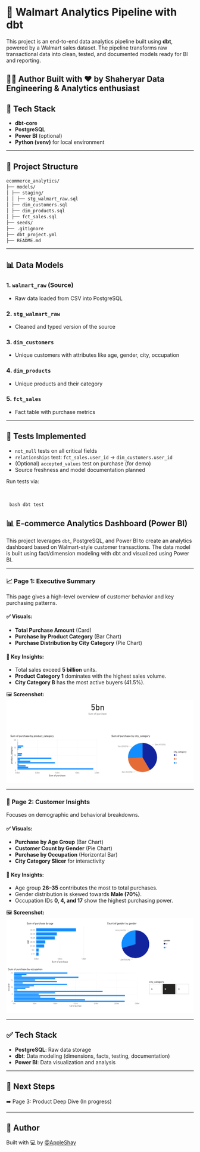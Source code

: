 # 🛒 Walmart Analytics Pipeline with dbt

This project is an end-to-end data analytics pipeline built using **dbt**, powered by a Walmart sales dataset. The pipeline transforms raw transactional data into clean, tested, and documented models ready for BI and reporting.

🧑‍💻 Author
Built with ❤️ by Shaheryar
Data Engineering & Analytics enthusiast
---

## 🚀 Tech Stack

- **dbt-core**
- **PostgreSQL**
- **Power BI** (optional)
- **Python (venv)** for local environment

---

## 📁 Project Structure
    ecommerce_analytics/
    ├── models/
    │ ├── staging/
    │ │ ├── stg_walmart_raw.sql
    │ ├── dim_customers.sql
    │ ├── dim_products.sql
    │ ├── fct_sales.sql
    ├── seeds/
    ├── .gitignore
    ├── dbt_project.yml
    ├── README.md



---

## 📊 Data Models

### 1. `walmart_raw` (Source)
- Raw data loaded from CSV into PostgreSQL

### 2. `stg_walmart_raw`
- Cleaned and typed version of the source

### 3. `dim_customers`
- Unique customers with attributes like age, gender, city, occupation

### 4. `dim_products`
- Unique products and their category

### 5. `fct_sales`
- Fact table with purchase metrics

---

## 🧪 Tests Implemented

- `not_null` tests on all critical fields
- `relationships` test: `fct_sales.user_id` → `dim_customers.user_id`
- (Optional) `accepted_values` test on purchase (for demo)
- Source freshness and model documentation planned

Run tests via:

<br> <pre> ```bash dbt test ``` </pre>

## 📊 E-commerce Analytics Dashboard (Power BI)

This project leverages `dbt`, PostgreSQL, and Power BI to create an analytics dashboard based on Walmart-style customer transactions. The data model is built using fact/dimension modeling with dbt and visualized using Power BI.

---

### 📈 Page 1: Executive Summary

This page gives a high-level overview of customer behavior and key purchasing patterns.

#### ✅ Visuals:
- **Total Purchase Amount** (Card)
- **Purchase by Product Category** (Bar Chart)
- **Purchase Distribution by City Category** (Pie Chart)

#### 📌 Key Insights:
- Total sales exceed **5 billion** units.
- **Product Category 1** dominates with the highest sales volume.
- **City Category B** has the most active buyers (41.5%).

🖼 **Screenshot:**
![Page 1 - Executive Summary](ecommerce_analytics/assets/png1.png) 

---

### 👥 Page 2: Customer Insights

Focuses on demographic and behavioral breakdowns.

#### ✅ Visuals:
- **Purchase by Age Group** (Bar Chart)
- **Customer Count by Gender** (Pie Chart)
- **Purchase by Occupation** (Horizontal Bar)
- **City Category Slicer** for interactivity

#### 📌 Key Insights:
- Age group **26–35** contributes the most to total purchases.
- Gender distribution is skewed towards **Male (70%)**.
- Occupation IDs **0, 4, and 17** show the highest purchasing power.

🖼 **Screenshot:**
![Page 2 - Customer Insights](ecommerce_analytics/assets/png2.png)

---

## ✅ Tech Stack

- **PostgreSQL**: Raw data storage
- **dbt**: Data modeling (dimensions, facts, testing, documentation)
- **Power BI**: Data visualization and analysis

---

## 🚀 Next Steps
➡️ Page 3: Product Deep Dive (In progress)

---

## 🧠 Author
Built with 💻 by [@AppleShay](https://github.com/AppleShay)


